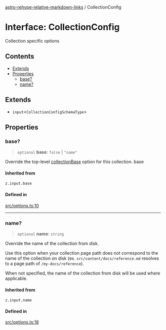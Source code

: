 [astro-rehype-relative-markdown-links](../README.md) / CollectionConfig

# Interface: CollectionConfig

Collection specific options

## Contents

* [Extends](#extends)
* [Properties](#properties)
  * [base?](#base)
  * [name?](#name)

## Extends

* `input`\<`CollectionConfigSchemaType`>

## Properties

### base?

> `optional` **base**: `false` | `"name"`

Override the top-level [collectionBase](Options.md#collectionbase) option for this collection.
base

#### Inherited from

`z.input.base`

#### Defined in

[src/options.ts:10](https://github.com/techfg/astro-rehype-relative-markdown-links/blob/main/src/options.ts#L10)

***

### name?

> `optional` **name**: `string`

Override the name of the collection from disk.

Use this option when your collection page path does not correspond to the name of the collection on disk (ex. `src/content/docs/reference.md` resolves to a page path of `/my-docs/reference`).

When not specified, the name of the collection from disk will be used where applicable.

#### Inherited from

`z.input.name`

#### Defined in

[src/options.ts:18](https://github.com/techfg/astro-rehype-relative-markdown-links/blob/main/src/options.ts#L18)
